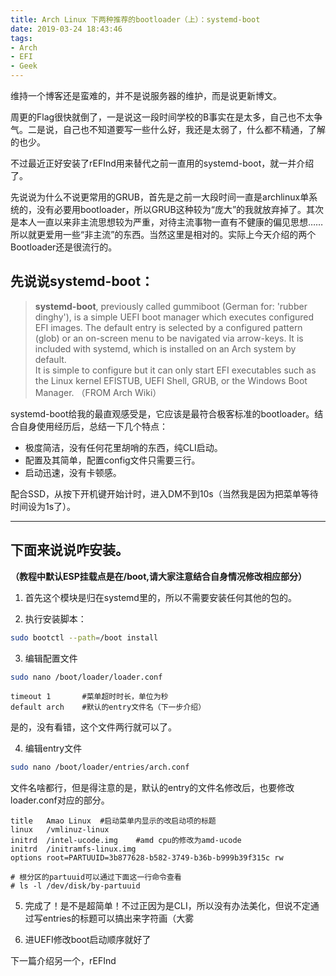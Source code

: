 ```yaml
---
title: Arch Linux 下两种推荐的bootloader（上）：systemd-boot
date: 2019-03-24 18:43:46
tags: 
- Arch
- EFI
- Geek
---
```


维持一个博客还是蛮难的，并不是说服务器的维护，而是说更新博文。

周更的Flag很快就倒了，一是说这一段时间学校的B事实在是太多，自己也不太争气。二是说，自己也不知道要写一些什么好，我还是太弱了，什么都不精通，了解的也少。

不过最近正好安装了rEFInd用来替代之前一直用的systemd-boot，就一并介绍了。

先说说为什么不说更常用的GRUB，首先是之前一大段时间一直是archlinux单系统的，没有必要用bootloader，所以GRUB这种较为“庞大”的我就放弃掉了。其次是本人一直以来非主流思想较为严重，对待主流事物一直有不健康的偏见思想……所以就更爱用一些“非主流”的东西。当然这里是相对的。实际上今天介绍的两个Bootloader还是很流行的。

<!--more-->

## 先说说systemd-boot：
> **systemd-boot**, previously called gummiboot (German for: 'rubber dinghy'), is a simple UEFI boot manager which executes configured EFI images. The default entry is selected by a configured pattern (glob) or an on-screen menu to be navigated via arrow-keys. It is included with systemd, which is installed on an Arch system by default.  
It is simple to configure but it can only start EFI executables such as the Linux kernel EFISTUB, UEFI Shell, GRUB, or the Windows Boot Manager. （FROM Arch Wiki）

systemd-boot给我的最直观感受是，它应该是最符合极客标准的bootloader。结合自身使用经历后，总结一下几个特点：
* 极度简洁，没有任何花里胡哨的东西，纯CLI启动。
* 配置及其简单，配置config文件只需要三行。
* 启动迅速，没有卡顿感。

配合SSD，从按下开机键开始计时，进入DM不到10s（当然我是因为把菜单等待时间设为1s了）。

-----

## 下面来说说咋安装。

**（教程中默认ESP挂载点是在/boot,请大家注意结合自身情况修改相应部分）**

1. 首先这个模块是归在systemd里的，所以不需要安装任何其他的包的。

2. 执行安装脚本：
```sh
sudo bootctl --path=/boot install
```

3. 编辑配置文件
```sh
sudo nano /boot/loader/loader.conf
```

```config
timeout 1       #菜单超时时长，单位为秒
default arch    #默认的entry文件名（下一步介绍）
```

是的，没有看错，这个文件两行就可以了。

4. 编辑entry文件
```sh
sudo nano /boot/loader/entries/arch.conf 
```
文件名啥都行，但是得注意的是，默认的entry的文件名修改后，也要修改loader.conf对应的部分。
```config
title   Amao Linux  #启动菜单内显示的改启动项的标题
linux   /vmlinuz-linux
initrd  /intel-ucode.img    #amd cpu的修改为amd-ucode
initrd  /initramfs-linux.img
options root=PARTUUID=3b877628-b582-3749-b36b-b999b39f315c rw

# 根分区的partuuid可以通过下面这一行命令查看
# ls -l /dev/disk/by-partuuid
```

5. 完成了！是不是超简单！不过正因为是CLI，所以没有办法美化，但说不定通过写entries的标题可以搞出来字符画（大雾

6. 进UEFI修改boot启动顺序就好了


下一篇介绍另一个，rEFInd